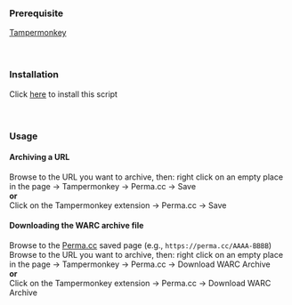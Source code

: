 ### Prerequisite
[Tampermonkey](https://www.tampermonkey.net/)
<br>
<br>
<br>
### Installation
Click [here](https://raw.githubusercontent.com/kaerez/jsmonkey-pub/main/Perma.cc/permacc.user.js) to install this script
<br>
<br>
<br>
### Usage
#### Archiving a URL
Browse to the URL you want to archive, then: right click on an empty place in the page -> Tampermonkey -> Perma.cc -> Save
<br>
__or__
<br>
Click on the Tampermonkey extension -> Perma.cc -> Save
<br>
#### Downloading the WARC archive file
Browse to the [Perma.cc](https://perma.cc) saved page (e.g., `https://perma.cc/AAAA-BBBB`)
Browse to the URL you want to archive, then: right click on an empty place in the page -> Tampermonkey -> Perma.cc -> Download WARC Archive
<br>
__or__
<br>
Click on the Tampermonkey extension -> Perma.cc -> Download WARC Archive
